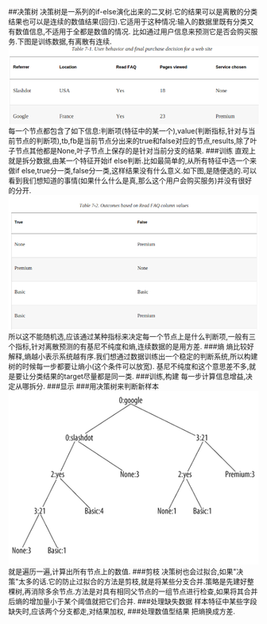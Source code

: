 ##决策树
决策树是一系列的if-else演化出来的二叉树.它的结果可以是离散的分类结果也可以是连续的数值结果(回归).它适用于这种情况:输入的数据里既有分类又有数值信息,不适用于全都是数值的情况.
比如通过用户信息来预测它是否会购买服务.下图是训练数据,有离散有连续.
![](images/9.png)
每一个节点都包含了如下信息:判断项(特征中的某一个),value(判断指标,针对与当前节点的判断项),tb,fb是当前节点分出来的true和false对应的节点,results,除了叶子节点其他都是None,叶子节点上保存的是针对当前分支的结果.
###训练
直观上就是拆分数据,由某一个特征开始if else判断.比如最简单的,从所有特征中选一个来做if else,true分一类,false分一类,这样结果没有什么意义.如下图,是随便选的.可以看到我们想知道的事情(如果什么什么是真,那么这个用户会购买服务)并没有很好的分开.
![](images/10.png)
所以这不能随机选,应该通过某种指标来决定每一个节点上是什么判断项,一般有三个指标,针对离散预测的有基尼不纯度和熵,连续数据的是用方差.
###熵
熵比较好解释,熵越小表示系统越有序.我们想通过数据训练出一个稳定的判断系统,所以构建树的时候每一步都要让熵小(这个条件可以放宽).
基尼不纯度和这个意思差不多,就是要让分类结果的target尽量都是同一类.
###训练,构建
每一步计算信息增益,决定从哪拆分.
###显示
###用决策树来判断新样本
![](images/11.png)
就是遍历一遍,计算出所有节点上的数值.
###剪枝
决策树也会过拟合,如果"决策"太多的话.它的防止过拟合的方法是剪枝,就是将某些分支合并.策略是先建好整棵树,再消除多余节点.方法是对具有相同父节点的一组节点进行检查,如果将其合并后熵的增加量小于某个阈值就把它们合并.
###处理缺失数据
样本特征中某些字段缺失时,应该两个分支都走,对结果加权,
###处理数值型结果
把熵换成方差.